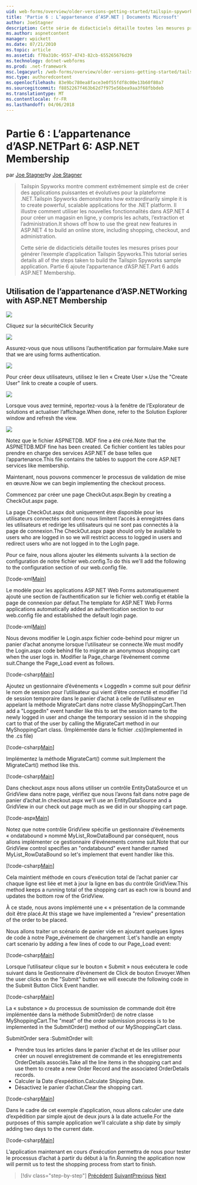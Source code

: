 ```yaml
---
uid: web-forms/overview/older-versions-getting-started/tailspin-spyworks/tailspin-spyworks-part-6
title: 'Partie 6 : L’appartenance d’ASP.NET | Documents Microsoft'
author: JoeStagner
description: Cette série de didacticiels détaille toutes les mesures prises pour générer l’exemple d’application Tailspin Spyworks. Partie 6 ajoute l’appartenance d’ASP.NET.
ms.author: aspnetcontent
manager: wpickett
ms.date: 07/21/2010
ms.topic: article
ms.assetid: f70a310c-9557-4743-82cb-655265676d39
ms.technology: dotnet-webforms
ms.prod: .net-framework
msc.legacyurl: /web-forms/overview/older-versions-getting-started/tailspin-spyworks/tailspin-spyworks-part-6
msc.type: authoredcontent
ms.openlocfilehash: 83e9bc780ea8face3e0f55fdf8c00e13b60f80a7
ms.sourcegitcommit: f8852267f463b62d7f975e56bea9aa3f68fbbdeb
ms.translationtype: MT
ms.contentlocale: fr-FR
ms.lasthandoff: 04/06/2018
---
```

<a name="part-6-aspnet-membership"></a><span data-ttu-id="0eecc-104">Partie 6 : L’appartenance d’ASP.NET</span><span class="sxs-lookup"><span data-stu-id="0eecc-104">Part 6: ASP.NET Membership</span></span>
====================
<span data-ttu-id="0eecc-105">par [Joe Stagner](https://github.com/JoeStagner)</span><span class="sxs-lookup"><span data-stu-id="0eecc-105">by [Joe Stagner](https://github.com/JoeStagner)</span></span>

> <span data-ttu-id="0eecc-106">Tailspin Spyworks montre comment extrêmement simple est de créer des applications puissantes et évolutives pour la plateforme .NET.</span><span class="sxs-lookup"><span data-stu-id="0eecc-106">Tailspin Spyworks demonstrates how extraordinarily simple it is to create powerful, scalable applications for the .NET platform.</span></span> <span data-ttu-id="0eecc-107">Il illustre comment utiliser les nouvelles fonctionnalités dans ASP.NET 4 pour créer un magasin en ligne, y compris les achats, l’extraction et l’administration.</span><span class="sxs-lookup"><span data-stu-id="0eecc-107">It shows off how to use the great new features in ASP.NET 4 to build an online store, including shopping, checkout, and administration.</span></span>
> 
> <span data-ttu-id="0eecc-108">Cette série de didacticiels détaille toutes les mesures prises pour générer l’exemple d’application Tailspin Spyworks.</span><span class="sxs-lookup"><span data-stu-id="0eecc-108">This tutorial series details all of the steps taken to build the Tailspin Spyworks sample application.</span></span> <span data-ttu-id="0eecc-109">Partie 6 ajoute l’appartenance d’ASP.NET.</span><span class="sxs-lookup"><span data-stu-id="0eecc-109">Part 6 adds ASP.NET Membership.</span></span>


## <a id="_Toc260221672"></a>  <span data-ttu-id="0eecc-110">Utilisation de l’appartenance d’ASP.NET</span><span class="sxs-lookup"><span data-stu-id="0eecc-110">Working with ASP.NET Membership</span></span>

![](tailspin-spyworks-part-6/_static/image1.png)

<span data-ttu-id="0eecc-111">Cliquez sur la sécurité</span><span class="sxs-lookup"><span data-stu-id="0eecc-111">Click Security</span></span>

![](tailspin-spyworks-part-6/_static/image1.jpg)

<span data-ttu-id="0eecc-112">Assurez-vous que nous utilisons l’authentification par formulaire.</span><span class="sxs-lookup"><span data-stu-id="0eecc-112">Make sure that we are using forms authentication.</span></span>

![](tailspin-spyworks-part-6/_static/image2.jpg)

<span data-ttu-id="0eecc-113">Pour créer deux utilisateurs, utilisez le lien « Create User ».</span><span class="sxs-lookup"><span data-stu-id="0eecc-113">Use the "Create User" link to create a couple of users.</span></span>

![](tailspin-spyworks-part-6/_static/image3.jpg)

<span data-ttu-id="0eecc-114">Lorsque vous avez terminé, reportez-vous à la fenêtre de l’Explorateur de solutions et actualiser l’affichage.</span><span class="sxs-lookup"><span data-stu-id="0eecc-114">When done, refer to the Solution Explorer window and refresh the view.</span></span>

![](tailspin-spyworks-part-6/_static/image2.png)

<span data-ttu-id="0eecc-115">Notez que le fichier ASPNETDB. MDF fine a été créé.</span><span class="sxs-lookup"><span data-stu-id="0eecc-115">Note that the ASPNETDB.MDF fine has been created.</span></span> <span data-ttu-id="0eecc-116">Ce fichier contient les tables pour prendre en charge des services ASP.NET de base telles que l’appartenance.</span><span class="sxs-lookup"><span data-stu-id="0eecc-116">This file contains the tables to support the core ASP.NET services like membership.</span></span>

<span data-ttu-id="0eecc-117">Maintenant, nous pouvons commencer le processus de validation de mise en œuvre.</span><span class="sxs-lookup"><span data-stu-id="0eecc-117">Now we can begin implementing the checkout process.</span></span>

<span data-ttu-id="0eecc-118">Commencez par créer une page CheckOut.aspx.</span><span class="sxs-lookup"><span data-stu-id="0eecc-118">Begin by creating a CheckOut.aspx page.</span></span>

<span data-ttu-id="0eecc-119">La page CheckOut.aspx doit uniquement être disponible pour les utilisateurs connectés sont donc nous limitent l’accès à enregistrées dans les utilisateurs et redirige les utilisateurs qui ne sont pas connectés à la page de connexion.</span><span class="sxs-lookup"><span data-stu-id="0eecc-119">The CheckOut.aspx page should only be available to users who are logged in so we will restrict access to logged in users and redirect users who are not logged in to the LogIn page.</span></span>

<span data-ttu-id="0eecc-120">Pour ce faire, nous allons ajouter les éléments suivants à la section de configuration de notre fichier web.config.</span><span class="sxs-lookup"><span data-stu-id="0eecc-120">To do this we'll add the following to the configuration section of our web.config file.</span></span>

[!code-xml[Main](tailspin-spyworks-part-6/samples/sample1.xml)]

<span data-ttu-id="0eecc-121">Le modèle pour les applications ASP.NET Web Forms automatiquement ajouté une section de l’authentification sur le fichier web.config et établie la page de connexion par défaut.</span><span class="sxs-lookup"><span data-stu-id="0eecc-121">The template for ASP.NET Web Forms applications automatically added an authentication section to our web.config file and established the default login page.</span></span>

[!code-xml[Main](tailspin-spyworks-part-6/samples/sample2.xml)]

<span data-ttu-id="0eecc-122">Nous devons modifier le Login.aspx fichier code-behind pour migrer un panier d’achat anonyme lorsque l’utilisateur se connecte.</span><span class="sxs-lookup"><span data-stu-id="0eecc-122">We must modify the Login.aspx code behind file to migrate an anonymous shopping cart when the user logs in.</span></span> <span data-ttu-id="0eecc-123">Modifier la Page\_charge l’événement comme suit.</span><span class="sxs-lookup"><span data-stu-id="0eecc-123">Change the Page\_Load event as follows.</span></span>

[!code-csharp[Main](tailspin-spyworks-part-6/samples/sample3.cs)]

<span data-ttu-id="0eecc-124">Ajoutez un gestionnaire d’événements « LoggedIn » comme suit pour définir le nom de session pour l’utilisateur qui vient d’être connecté et modifier l’id de session temporaire dans le panier d’achat à celle de l’utilisateur en appelant la méthode MigrateCart dans notre classe MyShoppingCart.</span><span class="sxs-lookup"><span data-stu-id="0eecc-124">Then add a "LoggedIn" event handler like this to set the session name to the newly logged in user and change the temporary session id in the shopping cart to that of the user by calling the MigrateCart method in our MyShoppingCart class.</span></span> <span data-ttu-id="0eecc-125">(Implémentée dans le fichier .cs)</span><span class="sxs-lookup"><span data-stu-id="0eecc-125">(Implemented in the .cs file)</span></span>

[!code-csharp[Main](tailspin-spyworks-part-6/samples/sample4.cs)]

<span data-ttu-id="0eecc-126">Implémentez la méthode MigrateCart() comme suit.</span><span class="sxs-lookup"><span data-stu-id="0eecc-126">Implement the MigrateCart() method like this.</span></span>

[!code-csharp[Main](tailspin-spyworks-part-6/samples/sample5.cs)]

<span data-ttu-id="0eecc-127">Dans checkout.aspx nous allons utiliser un contrôle EntityDataSource et un GridView dans notre page, vérifiez que nous l’avons fait dans notre page de panier d’achat.</span><span class="sxs-lookup"><span data-stu-id="0eecc-127">In checkout.aspx we'll use an EntityDataSource and a GridView in our check out page much as we did in our shopping cart page.</span></span>

[!code-aspx[Main](tailspin-spyworks-part-6/samples/sample6.aspx)]

<span data-ttu-id="0eecc-128">Notez que notre contrôle GridView spécifie un gestionnaire d’événements « ondatabound » nommé MyList\_RowDataBound par conséquent, nous allons implémenter ce gestionnaire d’événements comme suit.</span><span class="sxs-lookup"><span data-stu-id="0eecc-128">Note that our GridView control specifies an "ondatabound" event handler named MyList\_RowDataBound so let's implement that event handler like this.</span></span>

[!code-csharp[Main](tailspin-spyworks-part-6/samples/sample7.cs)]

<span data-ttu-id="0eecc-129">Cela maintient méthode en cours d’exécution total de l’achat panier car chaque ligne est liée et met à jour la ligne en bas du contrôle GridView.</span><span class="sxs-lookup"><span data-stu-id="0eecc-129">This method keeps a running total of the shopping cart as each row is bound and updates the bottom row of the GridView.</span></span>

<span data-ttu-id="0eecc-130">À ce stade, nous avons implémenté une « « présentation de la commande doit être placé.</span><span class="sxs-lookup"><span data-stu-id="0eecc-130">At this stage we have implemented a "review" presentation of the order to be placed.</span></span>

<span data-ttu-id="0eecc-131">Nous allons traiter un scénario de panier vide en ajoutant quelques lignes de code à notre Page\_événement de chargement :</span><span class="sxs-lookup"><span data-stu-id="0eecc-131">Let's handle an empty cart scenario by adding a few lines of code to our Page\_Load event:</span></span>

[!code-csharp[Main](tailspin-spyworks-part-6/samples/sample8.cs)]

<span data-ttu-id="0eecc-132">Lorsque l’utilisateur clique sur le bouton « Submit » nous exécutera le code suivant dans le Gestionnaire d’événement de Click de bouton Envoyer.</span><span class="sxs-lookup"><span data-stu-id="0eecc-132">When the user clicks on the "Submit" button we will execute the following code in the Submit Button Click Event handler.</span></span>

[!code-csharp[Main](tailspin-spyworks-part-6/samples/sample9.cs)]

<span data-ttu-id="0eecc-133">La « substance » du processus de soumission de commande doit être implémentée dans la méthode SubmitOrder() de notre classe MyShoppingCart.</span><span class="sxs-lookup"><span data-stu-id="0eecc-133">The "meat" of the order submission process is to be implemented in the SubmitOrder() method of our MyShoppingCart class.</span></span>

<span data-ttu-id="0eecc-134">SubmitOrder sera :</span><span class="sxs-lookup"><span data-stu-id="0eecc-134">SubmitOrder will:</span></span>

- <span data-ttu-id="0eecc-135">Prendre tous les articles dans le panier d’achat et de les utiliser pour créer un nouvel enregistrement de commande et les enregistrements OrderDetails associés.</span><span class="sxs-lookup"><span data-stu-id="0eecc-135">Take all the line items in the shopping cart and use them to create a new Order Record and the associated OrderDetails records.</span></span>
- <span data-ttu-id="0eecc-136">Calculer la Date d’expédition.</span><span class="sxs-lookup"><span data-stu-id="0eecc-136">Calculate Shipping Date.</span></span>
- <span data-ttu-id="0eecc-137">Désactivez le panier d’achat.</span><span class="sxs-lookup"><span data-stu-id="0eecc-137">Clear the shopping cart.</span></span>


[!code-csharp[Main](tailspin-spyworks-part-6/samples/sample10.cs)]

<span data-ttu-id="0eecc-138">Dans le cadre de cet exemple d’application, nous allons calculer une date d’expédition par simple ajout de deux jours à la date actuelle.</span><span class="sxs-lookup"><span data-stu-id="0eecc-138">For the purposes of this sample application we'll calculate a ship date by simply adding two days to the current date.</span></span>

[!code-csharp[Main](tailspin-spyworks-part-6/samples/sample11.cs)]

<span data-ttu-id="0eecc-139">L’application maintenant en cours d’exécution permettra de nous pour tester le processus d’achat à partir du début à la fin.</span><span class="sxs-lookup"><span data-stu-id="0eecc-139">Running the application now will permit us to test the shopping process from start to finish.</span></span>

> [!div class="step-by-step"]
> <span data-ttu-id="0eecc-140">[Précédent](tailspin-spyworks-part-5.md)
> [Suivant](tailspin-spyworks-part-7.md)</span><span class="sxs-lookup"><span data-stu-id="0eecc-140">[Previous](tailspin-spyworks-part-5.md)
[Next](tailspin-spyworks-part-7.md)</span></span>
